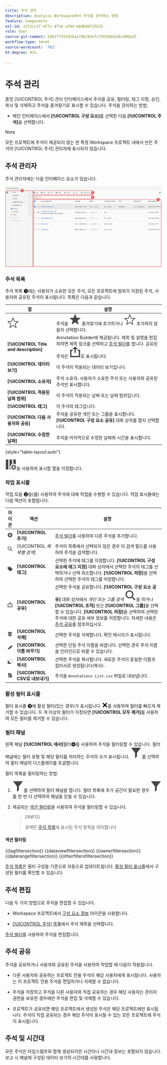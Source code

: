 ```yaml
---
title: 주석 관리
description: Analysis Workspace에서 주석을 관리하는 방법
feature: Components
exl-id: 12f2cc2f-477c-4f16-afdd-b0db84725b32
role: User
source-git-commit: 1891f73f4326a178b293e7c3763d0d1dbc000a25
workflow-type: tm+mt
source-wordcount: '761'
ht-degree: 91%

---
```


# 주석 관리

중앙 [!UICONTROL 주석] 관리 인터페이스에서 주석을 공유, 필터링, 태그 지정, 승인, 복사 및 삭제하고 주석을 즐겨찾기로 표시할 수 있습니다. 주석을 관리하는 방법:

* 메인 인터페이스에서 **[!UICONTROL 구성 요소]**&#x200B;를 선택한 다음 **[!UICONTROL 주석]**&#x200B;을 선택합니다.


>[!NOTE]
>
>모든 프로젝트에 주석이 제공되지 않는 한 특정 Workspace 프로젝트 내에서 만든 주석이 [!UICONTROL 주석] 관리자에 표시되지 않습니다.
>

## 주석 관리자

주석 관리자에는 다음 인터페이스 요소가 있습니다.

![Annotations interface](assets/annotations-manager.png)

### 주석 목록

주석 목록 ➊에는 사용자가 소유한 모든 주석, 모든 프로젝트에 범위가 지정된 주석, 사용자와 공유된 주석이 표시됩니다. 목록은 다음과 같습니다.

| 열 | 설명 |
| --- | --- | 
| ![StarOutline](/help/assets/icons/StarOutline.svg) | 주석을 ![Star](/help/assets/icons/Star.svg) 즐겨찾기에 추가하거나 ![StarOutline](/help/assets/icons/StarOutline.svg) 추가하지 않을지 선택합니다. |
| **[!UICONTROL Title and description]** | Annotation Builder에 제공됩니다. 제목 및 설명을 편집하려면 제목 링크를 선택하고 [주석 빌더](/help/components/annotations/create-annotations.md#annotation-builder)를 엽니다. 공유된 주석은 ![Share](/help/assets/icons/ShareAlt.svg)로 표시됩니다. |
| **[!UICONTROL 데이터 보기]** | 이 주석이 적용되는 데이터 보기입니다. |
| **[!UICONTROL 소유자]** | 주석 소유자. 사용자가 소유한 주석 또는 사용자와 공유된 주석만 표시합니다. |
| **[!UICONTROL 적용된 날짜 범위]** | 이 주석이 적용되는 날짜 또는 날짜 범위입니다. |
| **[!UICONTROL 태그]** | 이 주석의 태그입니다. |
| **[!UICONTROL 다음 사용자와 공유]** | 주석을 공유한 개인 또는 그룹을 표시합니다. **[!UICONTROL 구성 요소 공유]** 대화 상자를 열지 선택합니다. |
| **[!UICONTROL 수정한 날짜]** | 주석을 마지막으로 수정한 날짜와 시간을 표시합니다. |

{style="table-layout:auto"}

![ColumnSetting](/help/assets/icons/ColumnSetting.svg)을 사용하여 표시할 열을 지정합니다.

### 작업 표시줄

작업 모음 ➋을(를) 사용하여 주석에 대해 작업을 수행할 수 있습니다. 작업 표시줄에는 다음 액션이 포함됩니다.

| 아이콘 | 액션 | 설명 |
|:--:|---|---|
| ![AddCircle](/help/assets/icons/AddCircle.svg) | **[!UICONTROL 추가]** | [주석 빌더](create-annotations.md#annotation-builder)를 사용하여 다른 주석을 추가합니다. |
| ![Search](/help/assets/icons/Search.svg) | [!UICONTROL *제목별 검색*] | 주석이 목록에서 선택되지 않은 경우 이 검색 필드를 사용하여 주석을 검색합니다. |
| ![Label](/help/assets/icons/Label.svg) | **[!UICONTROL 태그]** | 선택한 주석에 태그를 지정합니다. **[!UICONTROL 구성 요소에 태그 지정]** 대화 상자에서 선택한 주석의 태그를 선택하거나 선택 취소합니다. **[!UICONTROL 저장]**&#x200B;을 선택하여 선택한 주석의 태그를 저장합니다. |
| ![Share](/help/assets/icons/ShareAlt.svg) | **[!UICONTROL 공유]** | 선택한 주석을 공유합니다. **[!UICONTROL 구성 요소 공유]** 대화 상자에서 *개인 또는 그룹 검색* ![Search](/help/assets/icons/Search.svg)을 하거나 **[!UICONTROL 조직]** 또는 **[!UICONTROL 그룹]**&#x200B;을 선택할 수 있습니다. **[!UICONTROL 저장]**&#x200B;을 선택하여 선택한 주석에 대한 공유 세부 정보를 저장합니다. 자세한 내용은 [주석 공유](#share-annotations)를 참조하십시오. |
| ![Delete](/help/assets/icons/Delete.svg) | **[!UICONTROL 삭제]** | 선택한 주석을 삭제합니다. 확인 메시지가 표시됩니다. |
| ![Edit](/help/assets/icons/Edit.svg) | **[!UICONTROL 이름 바꾸기]** | 선택한 단일 주석 이름을 바꿉니다. 선택한 경우 주석 이름을 인라인으로 바꿀 수 있습니다. |
| ![Copy](/help/assets/icons/Copy.svg) | **[!UICONTROL 복사]** | 선택한 주석을 복사합니다. 새로운 주석이 동일한 이름과 접미사로 생성됩니다(복사). |
| ![FileCSV](/help/assets/icons/FileCSV.svg) | **[!UICONTROL CSV로 내보내기]** | 주석을 `Annotations List.csv` 파일로 내보냅니다. |

### 활성 필터 표시줄

필터 표시줄 ➌에 활성 필터(있는 경우)가 표시됩니다. ![CrossSize75](/help/assets/icons/CrossSize75.svg)를 사용하여 필터를 빠르게 제거할 수 있습니다. 두 개 이상의 필터가 지정되면 **[!UICONTROL 모두 제거]**&#x200B;를 사용하여 모든 필터를 제거할 수 있습니다.

### 필터 패널

왼쪽 패널 **[!UICONTROL 에서]**&#x200B;필터➍를 사용하여 주석을 필터링할 수 있습니다. 필터 패널에는 필터 유형 및 해당 필터를 처리하는 주석의 수가 표시됩니다. ![Filter](/help/assets/icons/Filter.svg)를 선택하여 필터 패널의 디스플레이를 토글합니다.

필터 목록을 필터링하는 방법:

1. ![Filter](/help/assets/icons/Filter.svg)를 선택하여 필터 패널을 엽니다. 필터 목록에 추가 공간이 필요한 경우 ![Filter](/help/assets/icons/Filter.svg)를 한 번 더 선택하여 패널을 닫을 수 있습니다.
1. 제공되는 [섹션 필터링](#filter-sections)을 사용하여 주석을 필터링할 수 있습니다.

   >[!INFO]
   >
   >*항목*&#x200B;은 [주석 목록](manage-annotations.md#annotations-list)에 표시된 주석 항목을 의미합니다.
   > 

#### 섹션 필터링

{{tagfiltersection}}
{{dataviewfiltersection}}
{{ownerfiltersection}}
{{daterangefiltersection}}
{{otherfiltersfiltersection}}


[주석 목록](manage-annotations.md#annotations-list)은 필터 구성을 기준으로 자동으로 업데이트됩니다. [활성 필터 표시줄](manage-annotations.md#active-filter-bar)에서 구성된 필터를 확인할 수 있습니다.


## 주석 편집

다음 두 가지 방법으로 주석을 편집할 수 있습니다.

* Workspace 프로젝트에서 [구성 요소 정보](/help/components/use-components-in-workspace.md#component-info) 아이콘을 사용합니다.

* [[!UICONTROL 주석] 목록](#annotations-list)에서 주석 제목을 선택합니다.

[주석 빌더](/help/components/annotations/create-annotations.md#annotation-builder)를 사용하여 주석을 편집합니다.

## 주석 공유

주석을 공유하거나 사용자와 공유된 주석을 사용하여 작업할 때 다음이 적용됩니다.

* 다른 사용자와 공유하는 프로젝트 전용 주석이 해당 사용자에게 표시됩니다. 사용자는 이 프로젝트 전용 주석을 편집하거나 삭제할 수 없습니다.
* 주석을 저장하고 주석을 다른 사용자와 직접 공유하는 경우 해당 사용자는 관리자 권한을 보유한 경우에만 주석을 편집 및 삭제할 수 있습니다.

* 프로젝트가 공유되면 해당 프로젝트에서 생성된 주석은 해당 프로젝트에만 표시됩니다. 주석이 직접 공유되는 경우 해당 주석이 표시될 수 있는 모든 프로젝트에 주석이 표시됩니다.

## 주석 및 시간대

모든 주석은 타임스탬프와 함께 생성되지만 시간이나 시간대 정보는 포함되지 않습니다. 보고 시 패널에 구성된 데이터 보기의 시간대를 사용합니다.
